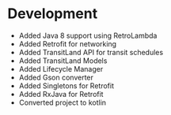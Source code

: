 # Development
- Added Java 8 support using RetroLambda
- Added Retrofit for networking
- Added TransitLand API for transit schedules
- Added TransitLand Models
- Added Lifecycle Manager
- Added Gson converter
- Added Singletons for Retrofit
- Added RxJava for Retrofit
- Converted project to kotlin